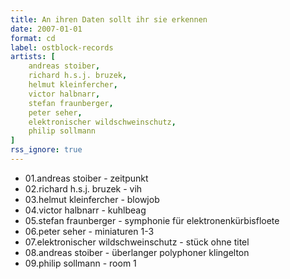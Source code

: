 ```yaml
---
title: An ihren Daten sollt ihr sie erkennen
date: 2007-01-01
format: cd
label: ostblock-records
artists: [
    andreas stoiber,
    richard h.s.j. bruzek,
    helmut kleinfercher,
    victor halbnarr,
    stefan fraunberger,
    peter seher,
    elektronischer wildschweinschutz,
    philip sollmann
]
rss_ignore: true
---
```

* 01.andreas stoiber - zeitpunkt
* 02.richard h.s.j. bruzek - vih
* 03.helmut kleinfercher - blowjob
* 04.victor halbnarr - kuhlbeag
* 05.stefan fraunberger - symphonie für elektronenkürbisfloete
* 06.peter seher - miniaturen 1-3
* 07.elektronischer wildschweinschutz - stück ohne titel
* 08.andreas stoiber - überlanger polyphoner klingelton
* 09.philip sollmann - room 1

